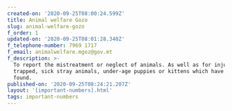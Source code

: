 ```yaml
---
created-on: '2020-09-25T08:00:24.599Z'
title: Animal welfare Gozo
slug: animal-welfare-gozo
f_order: 1
updated-on: '2020-09-25T08:01:28.340Z'
f_telephone-number: 7969 1717
f_email: animalwelfare.mgoz@gov.mt
f_description: >-
  To report the mistreatment or neglect of animals. As well as for injured,
  trapped, sick stray animals, under-age puppies or kittens which have been
  found.
published-on: '2020-09-25T08:24:21.207Z'
layout: '[important-numbers].html'
tags: important-numbers
---
```



